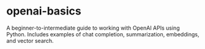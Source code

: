 # openai-basics
A beginner-to-intermediate guide to working with OpenAI APIs using Python. Includes examples of chat completion, summarization, embeddings, and vector search.
